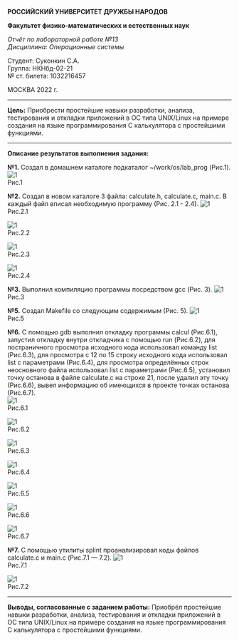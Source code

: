 **РОССИЙСКИЙ УНИВЕРСИТЕТ ДРУЖБЫ НАРОДОВ**

**Факультет физико-математических и естественных наук**

*Отчёт по лабораторной работе №13        
Дисциплина: Операционные системы*

Студент: Суконкин С.А.  
Группа: НКНбд-02-21  
№ ст. билета: 1032216457                                       

МОСКВА
2022 г.

---

**Цель:**
Приобрести простейшие навыки разработки, анализа, тестирования и откладки приложений в ОС типа UNIX/Linux на примере создания на языке программирования С калькулятора с простейшими функциями. 

---

**Описание результатов выполнения задания:**

**№1.**
Создал в домашнем каталоге подкаталог ~/work/os/lab_prog (Рис.1).
![1](https://github.com/sasukonkin/Otchyoty/blob/main/New%20folder%20(13)/13.1.png?raw=true)        
Рис.1  

**№2.**
Создал в новом каталоге 3 файла: calculate.h, calculate.c, main.c. В каждый файл вписал необходимую программу (Рис. 2.1  - 2.4). 
![1](https://github.com/sasukonkin/Otchyoty/blob/main/New%20folder%20(13)/13.2.1.png?raw=true)     
Рис.2.1  

![1](https://github.com/sasukonkin/Otchyoty/blob/main/New%20folder%20(13)/13.2.2.png?raw=true)  
Рис.2.2  

![1](https://github.com/sasukonkin/Otchyoty/blob/main/New%20folder%20(13)/13.2.3.png?raw=true)  
Рис.2.3  

![1](https://github.com/sasukonkin/Otchyoty/blob/main/New%20folder%20(13)/13.2.4.png?raw=true)  
Рис.2.4  

**№3.**
Выполнил компиляцию программы посредством gcc (Рис. 3).
![1](https://github.com/sasukonkin/Otchyoty/blob/main/New%20folder%20(13)/13.3.png?raw=true)    
Рис.3  

**№5.**
Создал Makefile со следующим содержимым (Рис. 5).
![1](https://github.com/sasukonkin/Otchyoty/blob/main/New%20folder%20(13)/13.5.png?raw=true)  
Рис.5  

**№6.**
С помощью gdb выполнил откладку программы calcul (Рис.6.1), запустил откладку внутри откладчика с помощью run (Рис.6.2), для постраничного просмотра исходного кода использовал команду list (Рис.6.3), для просмотра с 12 по 15 строку исходного кода использовал list с параметрами (Рис.6.4), для просмотра определённых строк неосновного файла использовал list с параметрами (Рис.6.5), установил точку останова в файле calculate.c на строке 21, после удалил эту точку (Рис.6.6), вывел информацию об имеющихся в проекте точках останова (Рис.6.7).    
![1](https://github.com/sasukonkin/Otchyoty/blob/main/New%20folder%20(13)/13.6.1.png?raw=true)    
Рис.6.1  

![1](https://github.com/sasukonkin/Otchyoty/blob/main/New%20folder%20(13)/13.6.2.png?raw=true)    
Рис.6.2  

![1](https://github.com/sasukonkin/Otchyoty/blob/main/New%20folder%20(13)/13.6.3.png?raw=true)  
Рис.6.3  

![1](https://github.com/sasukonkin/Otchyoty/blob/main/New%20folder%20(13)/13.6.4.png?raw=true)  
Рис.6.4  

![1](https://github.com/sasukonkin/Otchyoty/blob/main/New%20folder%20(13)/13.6.5.png?raw=true)  
Рис.6.5  

![1](https://github.com/sasukonkin/Otchyoty/blob/main/New%20folder%20(13)/13.6.6.png?raw=true)  
Рис.6.6  

![1](https://github.com/sasukonkin/Otchyoty/blob/main/New%20folder%20(13)/13.6.7.png?raw=true)  
Рис.6.7  

**№7.**
С помощью утилиты splint проанализировал коды файлов calculate.c и main.c (Рис.7.1 — 7.2).
![1](https://github.com/sasukonkin/Otchyoty/blob/main/New%20folder%20(13)/13.7.1.png?raw=true)    
Рис.7.1   

![1](https://github.com/sasukonkin/Otchyoty/blob/main/New%20folder%20(13)/13.7.2.png?raw=true)    
Рис.7.2   

---

**Выводы, согласованные с заданием работы:**
Приобрёл простейшие навыки разработки, анализа, тестирования и откладки приложений в ОС типа UNIX/Linux на примере создания на языке программирования С калькулятора с простейшими функциями.
